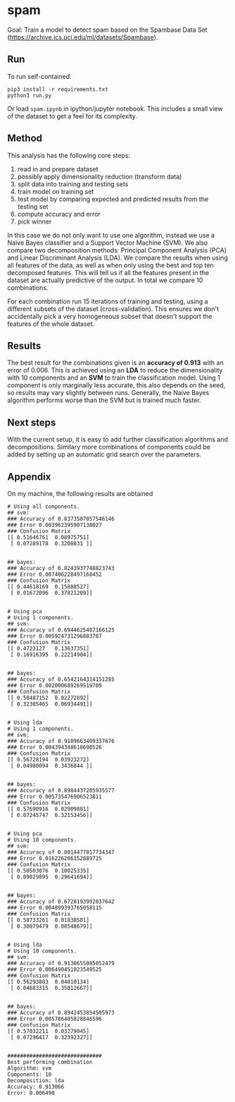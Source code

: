 # spam

Goal: Train a model to detect spam based on the Spambase Data Set (https://archive.ics.uci.edu/ml/datasets/Spambase).

## Run

To run self-contained:
```
pip3 install -r requirements.txt
python3 run.py
```

Or load `spam.ipynb` in ipython/jupyter notebook. This includes a small view of the dataset to get a feel for its complexity.

## Method
This analysis has the following core steps:

1. read in and prepare dataset
2. possibly apply dimensionality reduction (transform data)
3. split data into training and testing sets
4. train model on training set
5. test model by comparing expected and predicted results from the testing set
6. compute accuracy and error
7. pick winner

In this case we do not only want to use one algorithm, instead we use a Naive Bayes classifier and a Support Vector Machine (SVM). We also compare two decomposition methods: Principal Component Analysis (PCA) and Linear Discriminant Analysis (LDA). We compare the results when using all features of the data, as well as when only using the best and top ten decomposed features. This will tell us if all the features present in the dataset are actually predictive of the output. In total we compare 10 combinations.

For each combination run 15 iterations of training and testing, using a different subsets of the dataset (cross-validation). This ensures we don't accidentally pick a very homogeneous subset that doesn't support the features of the whole dataset.

## Results
The best result for the combinations given is an **accuracy of 0.913** with an error of 0.006. This is achieved using an **LDA** to reduce the dimensionality with 10 components and an **SVM** to train the classification model. Using 1 component is only marginally less accurate, this also depends on the seed, so results may vary slightly between runs. Generally, the Naive Bayes algorithm performs worse than the SVM but is trained much faster.

## Next steps
With the current setup, it is easy to add further classification algorithms and decompositions. Similary more combinations of components could be added by setting up an automatic grid search over the parameters.

## Appendix

On my machine, the following results are obtained

```
# Using all components.
## svm:
### Accuracy of 0.8373507057546146
### Error 0.003962395907138027
### Confusion Matrix
[[ 0.51646761  0.08975751]
 [ 0.07289178  0.3208831 ]]


## bayes:
### Accuracy of 0.8243937748823743
### Error 0.007406228497168452
### Confusion Matrix
[[ 0.44618169  0.15888527]
 [ 0.01672096  0.37821209]]


# Using pca
# Using 1 components.
## svm:
### Accuracy of 0.6944625407166125
### Error 0.005924731296883787
### Confusion Matrix
[[ 0.4723127   0.13637351]
 [ 0.16916395  0.22214984]]


## bayes:
### Accuracy of 0.6542164314151285
### Error 0.002000689269519709
### Confusion Matrix
[[ 0.58487152  0.02272892]
 [ 0.32305465  0.06934491]]


# Using lda
# Using 1 components.
## svm:
### Accuracy of 0.9109663409337676
### Error 0.004394348618690526
### Confusion Matrix
[[ 0.56728194  0.03923272]
 [ 0.04980094  0.3436844 ]]


## bayes:
### Accuracy of 0.8984437205935577
### Error 0.005735476906523811
### Confusion Matrix
[[ 0.57690916  0.02909881]
 [ 0.07245747  0.32153456]]


# Using pca
# Using 10 components.
## svm:
### Accuracy of 0.8014477017734347
### Error 0.016226206152889725
### Confusion Matrix
[[ 0.50503076  0.10025335]
 [ 0.09829895  0.29641694]]


## bayes:
### Accuracy of 0.6728193992037642
### Error 0.004899393765058115
### Confusion Matrix
[[ 0.58733261  0.01838581]
 [ 0.30879479  0.08548679]]


# Using lda
# Using 10 components.
## svm:
### Accuracy of 0.9130655085052479
### Error 0.006490451023549525
### Confusion Matrix
[[ 0.56293883  0.04010134]
 [ 0.04683315  0.35012667]]


## bayes:
### Accuracy of 0.8942453854505973
### Error 0.005786405828846596
### Confusion Matrix
[[ 0.57032211  0.03279045]
 [ 0.07296417  0.32392327]]


##############################
Best performing combination
Algorithm: svm
Components: 10
Decomposition: lda
Accuracy: 0.913066
Error: 0.006490
```
